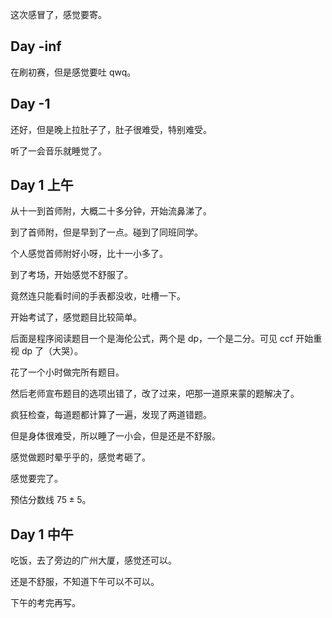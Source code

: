 这次感冒了，感觉要寄。

## Day -inf

在刷初赛，但是感觉要吐 qwq。

## Day -1

还好，但是晚上拉肚子了，肚子很难受，特别难受。

听了一会音乐就睡觉了。

## Day 1 上午

从十一到首师附，大概二十多分钟，开始流鼻涕了。

到了首师附，但是早到了一点。碰到了同班同学。

个人感觉首师附好小呀，比十一小多了。

到了考场，开始感觉不舒服了。

竟然连只能看时间的手表都没收，吐槽一下。

开始考试了，感觉题目比较简单。

后面是程序阅读题目一个是海伦公式，两个是 dp，一个是二分。可见 ccf 开始重视 dp 了（大哭）。

花了一个小时做完所有题目。

然后老师宣布题目的选项出错了，改了过来，吧那一道原来蒙的题解决了。

疯狂检查，每道题都计算了一遍，发现了两道错题。

但是身体很难受，所以睡了一小会，但是还是不舒服。

感觉做题时晕乎乎的，感觉考砸了。

感觉要完了。

预估分数线 $75 \pm 5$。

## Day 1 中午

吃饭，去了旁边的广州大厦，感觉还可以。

还是不舒服，不知道下午可以不可以。

下午的考完再写。